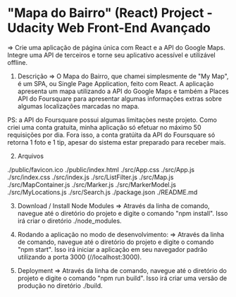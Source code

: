 # "Mapa do Bairro" (React) Project - Udacity Web Front-End Avançado
=> Crie uma aplicação de página única com React e a API do Google Maps. Integre uma API de terceiros e torne seu aplicativo acessível e utilizável offline.

1. Descrição
=> O Mapa do Bairro, que chamei simplesmente de "My Map", é um SPA, ou Single Page Application, feito com React. A aplicação apresenta um mapa utilizando a API do Google Maps e também a Places API do Foursquare para apresentar algumas informações extras sobre algumas localizações marcadas no mapa.

PS: a API do Foursquare possui algumas limitaçòes neste projeto. Como criei uma conta gratuita, minha aplicação só efetuar no máximo 50 requisições por dia. Fora isso, a conta gratúita da API do Foursquare só retorna 1 foto e 1 tip, apesar do sistema estar preparado para receber mais.

2. Arquivos

./public/favicon.ico
./public/index.html
./src/App.css
./src/App.js
./src/index.css
./src/index.js
./src/ListFilter.js
./src/Map.js
./src/MapContainer.js
./src/Marker.js
./src/MarkerModel.js
./src/MyLocations.js
./src/Search.js
./package.json
./README.md

3. Download / Install Node Modules
=> Através da linha de comando, navegue até o diretório do projeto e digite o comando "npm install". Isso irá criar o diretório ./node_modules.

4. Rodando a aplicação no modo de desenvolvimento:
=> Através da linha de comando, navegue até o diretório do projeto e digite o comando "npm start". Isso irá iniciar a aplicação em seu navegador padrão utilizando a porta 3000 (//localhost:3000).

5. Deployment
=> Através da linha de comando, navegue até o diretório do projeto e digite o comando "npm run build". Isso irá criar uma versão de produção no diretório ./build.
